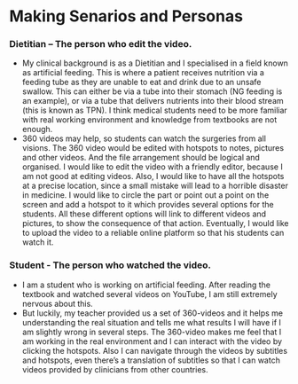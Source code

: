 # Making Senarios and Personas

### Dietitian – The person who edit the video.
- My clinical background is as a Dietitian and I specialised in a field known as artificial feeding. This is where a patient receives nutrition via a feeding tube as they 
are unable to eat and drink due to an unsafe swallow. This can either be via a tube into their stomach (NG feeding is an example), or via a tube that delivers nutrients 
into their blood stream (this is known as TPN). I think medical students need to be more familiar with real working environment and knowledge from textbooks are not enough. 
- 360 videos may help, so students can watch the surgeries from all visions. The 360 video would be edited with hotspots to notes, pictures and other videos. And the file 
arrangement should be logical and organised. I would like to edit the video with a friendly editor, because I am not good at editing videos. Also, I would like to have all 
the hotspots at a precise location, since a small mistake will lead to a horrible disaster in medicine. I would like to circle the part or point out a point on the screen 
and add a hotspot to it which provides several options for the students. All these different options will link to different videos and pictures, to show the consequence of 
that action. Eventually, I would like to upload the video to a reliable online platform so that his students can watch it.

### Student - The person who watched the video.
- I am a student who is working on artificial feeding. After reading the textbook and watched several videos on YouTube, I am still extremely nervous about this. 
- But luckily, my teacher provided us a set of 360-videos and it helps me understanding the real situation and tells me what results I will have if I am slightly wrong in 
several steps. The 360-video makes me feel that I am working in the real environment and I can interact with the video by clicking the hotspots. Also I can navigate through
the videos by subtitles and hotspots, even there’s a translation of subtitles so that I can watch videos provided by clinicians from other countries.
